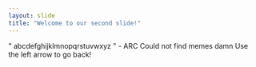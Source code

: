 ```yaml
---
layout: slide
title: "Welcome to our second slide!"
---
```

" abcdefghijklmnopqrstuvwxyz " - ARC
Could not find memes damn
Use the left arrow to go back!
